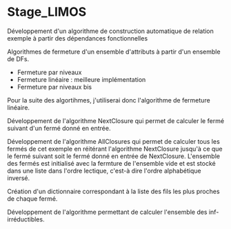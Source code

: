 # Stage_LIMOS
Développement d'un algorithme de construction automatique de relation exemple à partir des dépendances fonctionnelles 

Algorithmes de fermeture d'un ensemble d'attributs à partir d'un ensemble de DFs.
- Fermeture par niveaux 
- Fermeture linéaire : meilleure implémentation
- Fermeture par niveaux bis

Pour la suite des algortihmes, j'utiliserai donc l'algorithme de fermeture linéaire.

Développement de l'algorithme NextClosure qui permet de calculer le fermé suivant d'un fermé donné en entrée.

Développement de l'algorithme AllClosures qui permet de calculer tous les fermés de cet exemple en réitérant l'algorithme NextClosure jusqu'à ce que le fermé suivant soit le fermé donné en entrée de NextClosure.
L'ensemble des fermés est initialisé avec la fermture de l'ensemble vide et est stocké dans une liste dans l'ordre lectique, c'est-à dire l'ordre alphabétique inversé.

Création d'un dictionnaire correspondant à la liste des fils les plus proches de chaque fermé.

Développement de l'algorithme permettant de calculer l'ensemble des inf-irréductibles. 